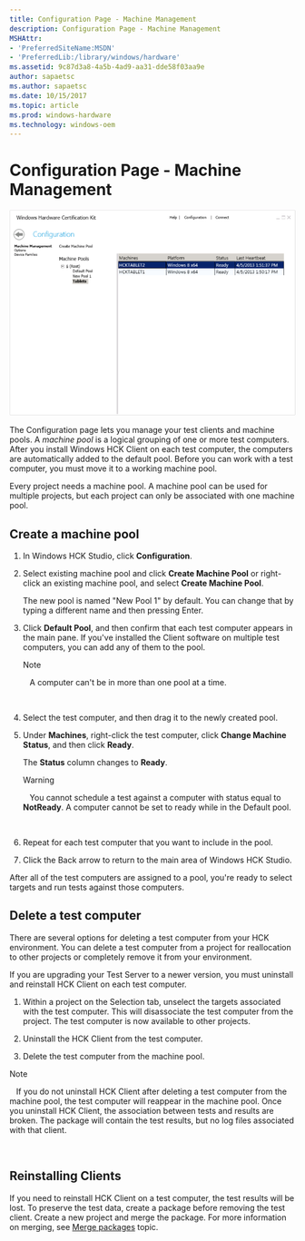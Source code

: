 ```yaml
---
title: Configuration Page - Machine Management
description: Configuration Page - Machine Management
MSHAttr:
- 'PreferredSiteName:MSDN'
- 'PreferredLib:/library/windows/hardware'
ms.assetid: 9c87d3a8-4a5b-4ad9-aa31-dde58f03aa9e
author: sapaetsc
ms.author: sapaetsc
ms.date: 10/15/2017
ms.topic: article
ms.prod: windows-hardware
ms.technology: windows-oem
---
```


# Configuration Page - Machine Management


![hck studio configuration machine management tab](images/hck-winb-studio-configuration-machinem.png)

The Configuration page lets you manage your test clients and machine pools. A *machine pool* is a logical grouping of one or more test computers. After you install Windows HCK Client on each test computer, the computers are automatically added to the default pool. Before you can work with a test computer, you must move it to a working machine pool.

Every project needs a machine pool. A machine pool can be used for multiple projects, but each project can only be associated with one machine pool.

## <span id="Create_a_machine_pool"></span><span id="create_a_machine_pool"></span><span id="CREATE_A_MACHINE_POOL"></span>Create a machine pool


1.  In Windows HCK Studio, click **Configuration**.

2.  Select existing machine pool and click **Create Machine Pool** or right-click an existing machine pool, and select **Create Machine Pool**.

    The new pool is named "New Pool 1" by default. You can change that by typing a different name and then pressing Enter.

3.  Click **Default Pool**, and then confirm that each test computer appears in the main pane. If you've installed the Client software on multiple test computers, you can add any of them to the pool.

    >[!NOTE]
    >  
    A computer can't be in more than one pool at a time.

     

4.  Select the test computer, and then drag it to the newly created pool.

5.  Under **Machines**, right-click the test computer, click **Change Machine Status**, and then click **Ready**.

    The **Status** column changes to **Ready**.

    >[!WARNING]
    >  
    You cannot schedule a test against a computer with status equal to **NotReady**. A computer cannot be set to ready while in the Default pool.

     

6.  Repeat for each test computer that you want to include in the pool.

7.  Click the Back arrow to return to the main area of Windows HCK Studio.

After all of the test computers are assigned to a pool, you're ready to select targets and run tests against those computers.

## <span id="Delete_a_test_computer"></span><span id="delete_a_test_computer"></span><span id="DELETE_A_TEST_COMPUTER"></span>Delete a test computer


There are several options for deleting a test computer from your HCK environment. You can delete a test computer from a project for reallocation to other projects or completely remove it from your environment.

If you are upgrading your Test Server to a newer version, you must uninstall and reinstall HCK Client on each test computer.

1.  Within a project on the Selection tab, unselect the targets associated with the test computer. This will disassociate the test computer from the project. The test computer is now available to other projects.

2.  Uninstall the HCK Client from the test computer.

3.  Delete the test computer from the machine pool.

>[!NOTE]
>  
If you do not uninstall HCK Client after deleting a test computer from the machine pool, the test computer will reappear in the machine pool. Once you uninstall HCK Client, the association between tests and results are broken. The package will contain the test results, but no log files associated with that client.

 

## <span id="Reinstalling_Clients"></span><span id="reinstalling_clients"></span><span id="REINSTALLING_CLIENTS"></span>Reinstalling Clients


If you need to reinstall HCK Client on a test computer, the test results will be lost. To preserve the test data, create a package before removing the test client. Create a new project and merge the package. For more information on merging, see [Merge packages](merge-packages.md) topic.

 

 






